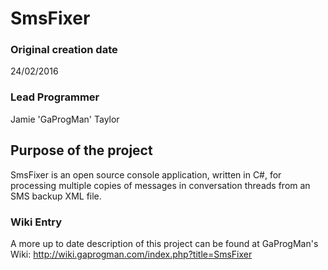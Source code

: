 # SmsFixer

### Original creation date
24/02/2016

### Lead Programmer
Jamie 'GaProgMan' Taylor

## Purpose of the project
SmsFixer is an open source console application, written in C#, for processing multiple copies of messages in conversation threads from an SMS backup XML file.

### Wiki Entry
A more up to date description of this project can be found at GaProgMan's Wiki: http://wiki.gaprogman.com/index.php?title=SmsFixer
